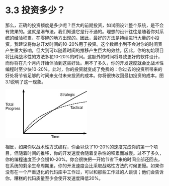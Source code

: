 # 3.3 投资多少？

那么，正确的投资额度是多少呢？巨大的前期投资，如试图设计整个系统，是不会有效果的。这就是瀑布法，我们知道它是行不通的。理想的设计往往是随着你对系统的经验积累，在零碎的地方出现的。因此，最好的方法是持续进行大量的小投资。我建议将你总开发时间的10-20%用于投资。这个数额小到不会对你的时间表产生重大影响，但大到可以随着时间的推移产生巨大的效益。因此，你的初始项目将比纯战术性的方法多花10-20%的时间。这额外的时间将导致更好的软件设计，而你将在几个月内开始体验到这些好处。用不了多久，你的开发速度就会比战术性编程时至少快10-20%。此时，你的投资就变成了免费的：你过去的投资所带来的好处将节省足够的时间来支付未来投资的成本。你将很快收回最初投资的成本。图3.1说明了这一现象。

![图3.1: 在开始的时候，战术性的编程方法会比战略性的方法更快取得进展。然而，在战术性方法下，复杂性积累得更快，从而降低了生产力。随着时间的推移，战略方法会带来更大的进展。注：此图仅作为定性说明；我不知道有任何关于曲线精确形状的实践过的测量。](<../.gitbook/assets/image (1) (1).png>)

相反，如果你以战术性方式编程，你会以快了10-20%的速度完成你的第一个项目，但随着时间的推移，你的开发速度会随着复杂性的积累而减慢。过不了多久，你的编程速度至少会慢10-20%。你会很快把一开始节省下来的时间全部还回去，在系统的剩余生命周期里，你的开发速度会比采取战略性方法的时候更慢。如果你没有在一个严重退化的代码库中工作过，可以和那些工作过的人谈谈；他们会告诉你，糟糕的代码质量至少会使开发速度降低20%。
